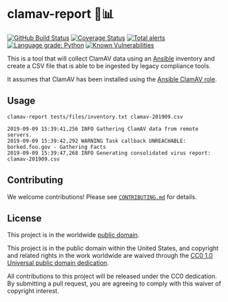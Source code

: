 # clamav-report 🦪📊 #

[![GitHub Build Status](https://github.com/cisagov/clamav-report/workflows/build/badge.svg)](https://github.com/cisagov/clamav-report/actions)
[![Coverage Status](https://coveralls.io/repos/github/cisagov/clamav-report/badge.svg?branch=develop)](https://coveralls.io/github/cisagov/clamav-report?branch=develop)
[![Total alerts](https://img.shields.io/lgtm/alerts/g/cisagov/clamav-report.svg?logo=lgtm&logoWidth=18)](https://lgtm.com/projects/g/cisagov/clamav-report/alerts/)
[![Language grade: Python](https://img.shields.io/lgtm/grade/python/g/cisagov/clamav-report.svg?logo=lgtm&logoWidth=18)](https://lgtm.com/projects/g/cisagov/clamav-report/context:python)
[![Known Vulnerabilities](https://snyk.io/test/github/cisagov/clamav-report/develop/badge.svg)](https://snyk.io/test/github/cisagov/clamav-report)

This is a tool that will collect ClamAV data using an
[Ansible](https://www.ansible.com) inventory and create a CSV file
that is able to be ingested by legacy compliance tools.

It assumes that ClamAV has been installed using the
[Ansible ClamAV role](https://github.com/cisagov/ansible-role-clamav).

## Usage ##

```console
clamav-report tests/files/inventory.txt clamav-201909.csv

2019-09-09 15:39:41,256 INFO Gathering ClamAV data from remote servers.
2019-09-09 15:39:42,292 WARNING Task callback UNREACHABLE: borked.foo.gov - Gathering Facts
2019-09-09 15:39:47,268 INFO Generating consolidated virus report: clamav-201909.csv
```

## Contributing ##

We welcome contributions!  Please see [`CONTRIBUTING.md`](CONTRIBUTING.md) for
details.

## License ##

This project is in the worldwide [public domain](LICENSE).

This project is in the public domain within the United States, and
copyright and related rights in the work worldwide are waived through
the [CC0 1.0 Universal public domain
dedication](https://creativecommons.org/publicdomain/zero/1.0/).

All contributions to this project will be released under the CC0
dedication. By submitting a pull request, you are agreeing to comply
with this waiver of copyright interest.
